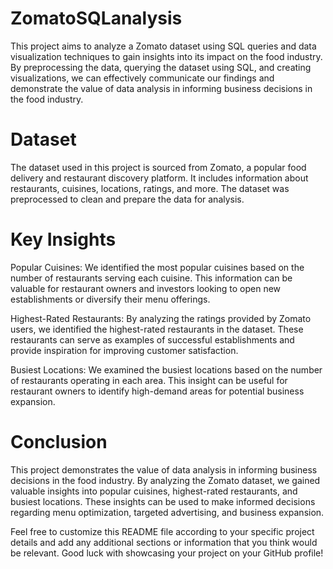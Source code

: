 # ZomatoSQLanalysis
This project aims to analyze a Zomato dataset using SQL queries and data visualization techniques to gain insights into its impact on the food industry. By preprocessing the data, querying the dataset using SQL, and creating visualizations, we can effectively communicate our findings and demonstrate the value of data analysis in informing business decisions in the food industry.
# Dataset
The dataset used in this project is sourced from Zomato, a popular food delivery and restaurant discovery platform. It includes information about restaurants, cuisines, locations, ratings, and more. The dataset was preprocessed to clean and prepare the data for analysis.
# Key Insights
Popular Cuisines: We identified the most popular cuisines based on the number of restaurants serving each cuisine. This information can be valuable for restaurant owners and investors looking to open new establishments or diversify their menu offerings.

Highest-Rated Restaurants: By analyzing the ratings provided by Zomato users, we identified the highest-rated restaurants in the dataset. These restaurants can serve as examples of successful establishments and provide inspiration for improving customer satisfaction.

Busiest Locations: We examined the busiest locations based on the number of restaurants operating in each area. This insight can be useful for restaurant owners to identify high-demand areas for potential business expansion.
# Conclusion
This project demonstrates the value of data analysis in informing business decisions in the food industry. By analyzing the Zomato dataset, we gained valuable insights into popular cuisines, highest-rated restaurants, and busiest locations. These insights can be used to make informed decisions regarding menu optimization, targeted advertising, and business expansion.

Feel free to customize this README file according to your specific project details and add any additional sections or information that you think would be relevant. Good luck with showcasing your project on your GitHub profile!
